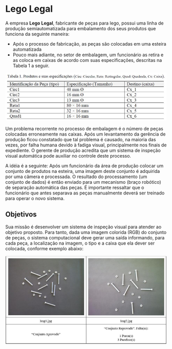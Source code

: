 # Lego Legal
A empresa <b> Lego Legal</b>, fabricante de peças para lego, possui uma linha de produção semiautomatizada para embalamento dos seus produtos que funciona da seguinte maneira: 
- Após o processo de fabricação, as peças são colocadas em uma esteira automatizada
- Pouco mais adiante, no setor de embalagem, um funcionário as retira e as coloca em caixas de acordo com suas especificações, descritas na Tabela 1 a seguir.

<img src="https://github.com/jrafa1607/Computational-Vision-In-Python/blob/main/Lego%20Legal%20Solution/-%20Anexos/table1.jpeg">

Um problema recorrente no processo de embalagem é o número de peças colocadas erroneamente nas caixas. Após um levantamento da gerência de produção ficou constatado que tal problema é causado, na maioria das vezes, por falha humana devido à fadiga visual, principalmente nos finais de expediente. O gerente de produção acredita que um sistema de inspeção visual automática pode auxiliar no controle deste processo.

A idéia é a seguinte: Após um funcionário da área de produção colocar um conjunto de produtos na esteira, uma imagem deste conjunto é adquirida por uma câmera e processada. 
O resultado do processamento (um conjunto de dados) é então enviado para um mecanismo (braço robótico) de separação automática das peças. 
É importante ressaltar que o funcionário que antes separava as peças manualmente deverá ser treinado para operar o novo sistema.

## Objetivos

Sua missão é desenvolver um sistema de inspeção visual para atender ao objetivo proposto. Para tanto, dada uma imagem colorida (RGB) do conjunto de peças, o sistema computacional deve gerar uma saída informando, para cada peça, a localização na imagem, o tipo e a caixa que ela dever ser colocada, conforme exemplo abaixo:

<img src="https://github.com/jrafa1607/Computational-Vision-In-Python/blob/main/Bolts%20and%20Nuts%20Solution/Anexos/img00.jpg">
